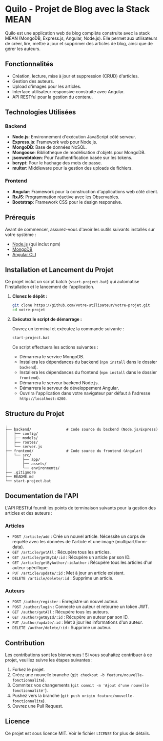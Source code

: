 # Quilo - Projet de Blog avec la Stack MEAN

Quilo est une application web de blog complète construite avec la stack MEAN (MongoDB, Express.js, Angular, Node.js). Elle permet aux utilisateurs de créer, lire, mettre à jour et supprimer des articles de blog, ainsi que de gérer les auteurs.

## Fonctionnalités

*   Création, lecture, mise à jour et suppression (CRUD) d'articles.
*   Gestion des auteurs.
*   Upload d'images pour les articles.
*   Interface utilisateur responsive construite avec Angular.
*   API RESTful pour la gestion du contenu.

## Technologies Utilisées

### Backend

*   **Node.js**: Environnement d'exécution JavaScript côté serveur.
*   **Express.js**: Framework web pour Node.js.
*   **MongoDB**: Base de données NoSQL.
*   **Mongoose**: Bibliothèque de modélisation d'objets pour MongoDB.
*   **jsonwebtoken**: Pour l'authentification basée sur les tokens.
*   **bcrypt**: Pour le hachage des mots de passe.
*   **multer**: Middleware pour la gestion des uploads de fichiers.

### Frontend

*   **Angular**: Framework pour la construction d'applications web côté client.
*   **RxJS**: Programmation réactive avec les Observables.
*   **Bootstrap**: Framework CSS pour le design responsive.

## Prérequis

Avant de commencer, assurez-vous d'avoir les outils suivants installés sur votre système :

*   [Node.js](https://nodejs.org/) (qui inclut npm)
*   [MongoDB](https://www.mongodb.com/try/download/community)
*   [Angular CLI](https://angular.io/cli)

## Installation et Lancement du Projet

Ce projet inclut un script batch (`start-project.bat`) qui automatise l'installation et le lancement de l'application.

1.  **Clonez le dépôt :**

    ```bash
    git clone https://github.com/votre-utilisateur/votre-projet.git
    cd votre-projet
    ```

2.  **Exécutez le script de démarrage :**

    Ouvrez un terminal et exécutez la commande suivante :

    ```bash
    start-project.bat
    ```

    Ce script effectuera les actions suivantes :
    *   Démarrera le service MongoDB.
    *   Installera les dépendances du backend (`npm install` dans le dossier `backend`).
    *   Installera les dépendances du frontend (`npm install` dans le dossier `frontend`).
    *   Démarrera le serveur backend Node.js.
    *   Démarrera le serveur de développement Angular.
    *   Ouvrira l'application dans votre navigateur par défaut à l'adresse `http://localhost:4200`.

## Structure du Projet

```
.
├── backend/                # Code source du backend (Node.js/Express)
│   ├── config/
│   ├── models/
│   ├── routes/
│   └── server.js
├── frontend/               # Code source du frontend (Angular)
│   └── src/
│       ├── app/
│       ├── assets/
│       └── environments/
├── .gitignore
├── README.md
└── start-project.bat
```

## Documentation de l'API

L'API RESTful fournit les points de terminaison suivants pour la gestion des articles et des auteurs :

### Articles

*   `POST /article/add` : Crée un nouvel article. Nécessite un corps de requête avec les données de l'article et une image (multipart/form-data).
*   `GET /article/getAll` : Récupère tous les articles.
*   `GET /article/getById/:id` : Récupère un article par son ID.
*   `GET /article/getByAuthor/:idAuthor` : Récupère tous les articles d'un auteur spécifique.
*   `PUT /article/update/:id` : Met à jour un article existant.
*   `DELETE /article/delete/:id` : Supprime un article.

### Auteurs

*   `POST /author/register` : Enregistre un nouvel auteur.
*   `POST /author/login` : Connecte un auteur et retourne un token JWT.
*   `GET /author/getAll` : Récupère tous les auteurs.
*   `GET /author/getById/:id` : Récupère un auteur par son ID.
*   `PUT /author/update/:id` : Met à jour les informations d'un auteur.
*   `DELETE /author/delete/:id` : Supprime un auteur.

## Contribution

Les contributions sont les bienvenues ! Si vous souhaitez contribuer à ce projet, veuillez suivre les étapes suivantes :

1.  Forkez le projet.
2.  Créez une nouvelle branche (`git checkout -b feature/nouvelle-fonctionnalite`).
3.  Commitez vos changements (`git commit -m 'Ajout d'une nouvelle fonctionnalité'`).
4.  Pushez vers la branche (`git push origin feature/nouvelle-fonctionnalite`).
5.  Ouvrez une Pull Request.

## Licence

Ce projet est sous licence MIT. Voir le fichier `LICENSE` for plus de détails.

